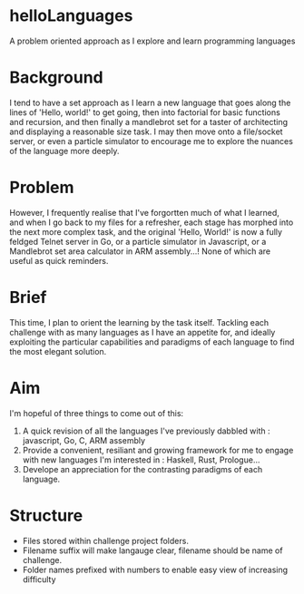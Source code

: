 # helloLanguages
A problem oriented approach as I explore and learn programming languages

# Background
I tend to have a set approach as I learn a new language that goes along the lines of 'Hello, world!' to get going, then into factorial for basic functions and recursion, and then finally a mandlebrot set for a taster of architecting and displaying a reasonable size task.
I may then move onto a file/socket server, or even a particle simulator to encourage me to explore the nuances of the language more deeply.

# Problem
However, I frequently realise that I've forgortten much of what I learned, and when I go back to my files for a refresher, each stage has morphed into the next more complex task, and the original 'Hello, World!' is now a fully feldged Telnet server in Go, or a particle simulator in Javascript, or a Mandlebrot set area calculator in ARM assembly...!
None of which are useful as quick reminders.

# Brief
This time, I plan to orient the learning by the task itself. Tackling each challenge with as many languages as I have an appetite for, and ideally exploiting the particular capabilities and paradigms of each language to find the most elegant solution.

# Aim
I'm hopeful of three things to come out of this:

1. A quick revision of all the languages I've previously dabbled with : javascript, Go, C, ARM assembly
2. Provide a convenient, resiliant and growing framework for me to engage with new languages I'm interested in : Haskell, Rust, Prologue...
3. Develope an appreciation for the contrasting paradigms of each language.

# Structure
* Files stored within challenge project folders.
* Filename suffix will make langauge clear, filename should be name of challenge.
* Folder names prefixed with numbers to enable easy view of increasing difficulty

